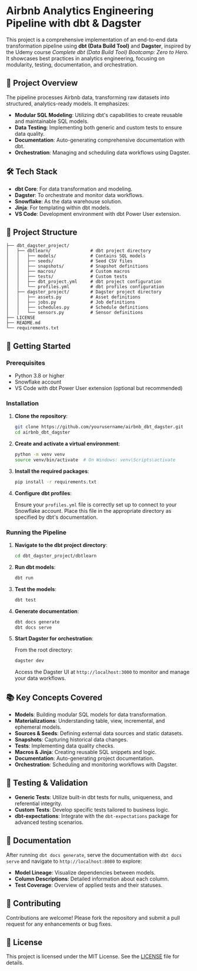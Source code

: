 
# Airbnb Analytics Engineering Pipeline with dbt & Dagster

This project is a comprehensive implementation of an end-to-end data transformation pipeline using **dbt (Data Build Tool)** and **Dagster**, inspired by the Udemy course *Complete dbt (Data Build Tool) Bootcamp: Zero to Hero*.
It showcases best practices in analytics engineering, focusing on modularity, testing, documentation, and orchestration.

## 📌 Project Overview

The pipeline processes Airbnb data, transforming raw datasets into structured, analytics-ready models.
It emphasizes:

- **Modular SQL Modeling**: Utilizing dbt's capabilities to create reusable and maintainable SQL models.
- **Data Testing**: Implementing both generic and custom tests to ensure data quality.
- **Documentation**: Auto-generating comprehensive documentation with dbt.
- **Orchestration**: Managing and scheduling data workflows using Dagster.

## 🛠️ Tech Stack

- **dbt Core**: For data transformation and modeling.
- **Dagster**: To orchestrate and monitor data workflows.
- **Snowflake**: As the data warehouse solution.
- **Jinja**: For templating within dbt models.
- **VS Code**: Development environment with dbt Power User extension.

## 📁 Project Structure

```
├── dbt_dagster_project/
│   ├── dbtlearn/               # dbt project directory
│   │   ├── models/             # Contains SQL models
│   │   ├── seeds/              # Seed CSV files
│   │   ├── snapshots/          # Snapshot definitions
│   │   ├── macros/             # Custom macros
│   │   ├── tests/              # Custom tests
│   │   ├── dbt_project.yml     # dbt project configuration
│   │   └── profiles.yml        # dbt profiles configuration
│   ├── dagster_project/        # Dagster project directory
│   │   ├── assets.py           # Asset definitions
│   │   ├── jobs.py             # Job definitions
│   │   ├── schedules.py        # Schedule definitions
│   │   └── sensors.py          # Sensor definitions
├── LICENSE
├── README.md
└── requirements.txt
```

## 🚀 Getting Started

### Prerequisites

- Python 3.8 or higher
- Snowflake account
- VS Code with dbt Power User extension (optional but recommended)

### Installation

1. **Clone the repository**:

   ```bash
   git clone https://github.com/yourusername/airbnb_dbt_dagster.git
   cd airbnb_dbt_dagster
   ```

2. **Create and activate a virtual environment**:

   ```bash
   python -m venv venv
   source venv/bin/activate  # On Windows: venv\Scripts\activate
   ```

3. **Install the required packages**:

   ```bash
   pip install -r requirements.txt
   ```

4. **Configure dbt profiles**:

   Ensure your `profiles.yml` file is correctly set up to connect to your Snowflake account. Place this file in the appropriate directory as specified by dbt's documentation.

### Running the Pipeline

1. **Navigate to the dbt project directory**:

   ```bash
   cd dbt_dagster_project/dbtlearn
   ```

2. **Run dbt models**:

   ```bash
   dbt run
   ```

3. **Test the models**:

   ```bash
   dbt test
   ```

4. **Generate documentation**:

   ```bash
   dbt docs generate
   dbt docs serve
   ```

5. **Start Dagster for orchestration**:

   From the root directory:

   ```bash
   dagster dev
   ```

   Access the Dagster UI at `http://localhost:3000` to monitor and manage your data workflows.

## 📚 Key Concepts Covered

- **Models**: Building modular SQL models for data transformation.
- **Materializations**: Understanding table, view, incremental, and ephemeral models.
- **Sources & Seeds**: Defining external data sources and static datasets.
- **Snapshots**: Capturing historical data changes.
- **Tests**: Implementing data quality checks.
- **Macros & Jinja**: Creating reusable SQL snippets and logic.
- **Documentation**: Auto-generating project documentation.
- **Orchestration**: Scheduling and monitoring workflows with Dagster.

## 🧪 Testing & Validation

- **Generic Tests**: Utilize built-in dbt tests for nulls, uniqueness, and referential integrity.
- **Custom Tests**: Develop specific tests tailored to business logic.
- **dbt-expectations**: Integrate with the `dbt-expectations` package for advanced testing scenarios.

## 📄 Documentation

After running `dbt docs generate`, serve the documentation with `dbt docs serve` and navigate to `http://localhost:8080` to explore:

- **Model Lineage**: Visualize dependencies between models.
- **Column Descriptions**: Detailed information about each column.
- **Test Coverage**: Overview of applied tests and their statuses.

## 🤝 Contributing

Contributions are welcome! Please fork the repository and submit a pull request for any enhancements or bug fixes.

## 📜 License

This project is licensed under the MIT License. See the [LICENSE](LICENSE) file for details.
